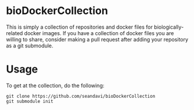 # bioDockerCollection

This is simply a collection of repositories and docker files for biologically-related docker images. If you have a
collection of docker files you are willing to share, consider making a pull request after adding your repository as 
a git submodule.  

# Usage

To get at the collection, do the following:

```
git clone https://github.com/seandavi/bioDockerCollection
git submodule init
```
